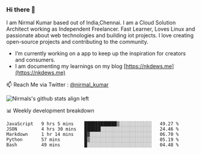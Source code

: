 ### Hi there 👋

 I am Nirmal Kumar based out of India,Chennai. I am a Cloud Solution Architect working as Independent Freelancer. Fast Learner, Loves Linux and passionate about web technologies and building iot projects. I love creating open-source projects and contributing to the community.

- I’m currently working on a app to keep up the inspiration for creators and consumers.
- I am documenting my learnings on my blog [https://nkdews.me](https://nkdews.me)

📫 Reach Me via  Twitter : [@nirmal_kumar](https://twitter.com/nirmal_kumar)

![Nirmals's github stats align left](https://github-readme-stats.vercel.app/api?username=nk-gears&show_icons=true)


📊 Weekly development breakdown

<!--START_SECTION:waka-->
```text
JavaScript   9 hrs 5 mins    ████████████▒░░░░░░░░░░░░   49.27 % 
JSON         4 hrs 30 mins   ██████░░░░░░░░░░░░░░░░░░░   24.46 % 
Markdown     1 hr 14 mins    █▓░░░░░░░░░░░░░░░░░░░░░░░   06.70 % 
Python       57 mins         █▒░░░░░░░░░░░░░░░░░░░░░░░   05.19 % 
Bash         49 mins         █░░░░░░░░░░░░░░░░░░░░░░░░   04.48 % 
```
<!--END_SECTION:waka-->


